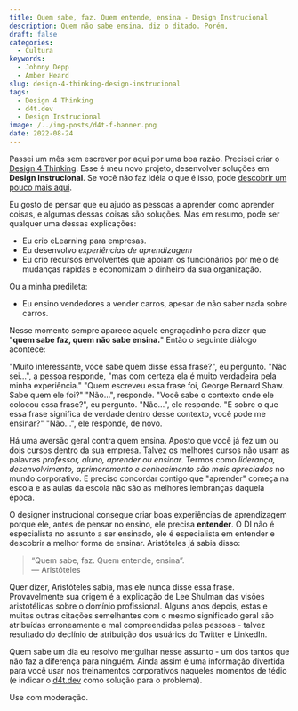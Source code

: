 ```yaml
---
title: Quem sabe, faz. Quem entende, ensina - Design Instrucional
description: Quem não sabe ensina, diz o ditado. Porém, 
draft: false
categories:
  - Cultura
keywords:
  - Johnny Depp
  - Amber Heard
slug: design-4-thinking-design-instrucional
tags:
  - Design 4 Thinking
  - d4t.dev
  - Design Instrucional
image: /../img-posts/d4t-f-banner.png
date: 2022-08-24
---
```


Passei um mês sem escrever por aqui por uma boa razão. Precisei criar o [Design 4 Thinking](https://d4t.dev). Esse é meu novo projeto, desenvolver soluções em **Design Instrucional**. Se você não faz idéia o que é isso, pode [descobrir um pouco mais aqui](https://d4t.dev/post/o-que-e-design-instrucional-ou-instructional-design/).  

Eu gosto de pensar que eu ajudo as pessoas a aprender como aprender coisas, e algumas dessas coisas são soluções. Mas em resumo, pode ser qualquer uma dessas explicações:

- Eu crio eLearning para empresas.
- Eu desenvolvo *experiências de aprendizagem*
- Eu crio recursos envolventes que apoiam os funcionários por meio de mudanças rápidas e economizam o dinheiro da sua organização.

Ou a minha predileta:

- Eu ensino vendedores a vender carros, apesar de não saber nada sobre carros.

Nesse momento sempre aparece aquele engraçadinho para dizer que "**quem sabe faz, quem não sabe ensina.**" Então o seguinte diálogo acontece:

"Muito interessante, você sabe quem disse essa frase?", eu pergunto.
"Não sei...", a pessoa responde, "mas com certeza ela é muito verdadeira pela minha experiência."
"Quem escreveu essa frase foi, George Bernard Shaw. Sabe quem ele foi?"
"Não...", responde.
"Você sabe o contexto onde ele colocou essa frase?", eu pergunto.
"Não...", ele responde.
"E sobre o que essa frase significa de verdade dentro desse contexto, você pode me ensinar?"
"Não...", ele responde, de novo.

Há uma aversão geral contra quem ensina. Aposto que você já fez um ou dois cursos dentro da sua empresa. Talvez os melhores cursos não usam as palavras *professor, aluno, aprender ou ensinar*. Termos como *liderança, desenvolvimento, aprimoramento e conhecimento são mais apreciados* no mundo corporativo. E preciso concordar contigo que "aprender" começa na escola e as aulas da escola não são as melhores lembranças daquela época.

O designer instrucional consegue criar boas experiências de aprendizagem porque ele, antes de pensar no ensino, ele precisa **entender**. O DI não é especialista no assunto a ser ensinado, ele é especialista em entender e descobrir a melhor forma de ensinar. Aristóteles já sabia disso:

> “Quem sabe, faz. Quem entende, ensina”.  
— Aristóteles

Quer dizer, Aristóteles sabia, mas ele nunca disse essa frase. Provavelmente sua origem é a explicação de Lee Shulman das visões aristotélicas sobre o domínio profissional. Alguns anos depois, estas e muitas outras citações semelhantes com o mesmo significado geral são atribuídas erroneamente e mal compreendidas pelas pessoas -  talvez resultado do declínio de atribuição dos usuários do Twitter e LinkedIn.

Quem sabe um dia eu resolvo mergulhar nesse assunto - um dos tantos que não faz a diferença para ninguém. Ainda assim é uma informação divertida para você usar nos treinamentos corporativos naqueles momentos de tédio (e indicar o [d4t.dev](https://d4t.dev/) como solução para o problema).

Use com moderação.